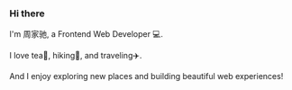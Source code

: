 ### Hi there

I'm 周家驰, a Frontend Web Developer 💻.

I love tea🍵, hiking🥾, and traveling✈️.

And I enjoy exploring new places and building beautiful web experiences! 


